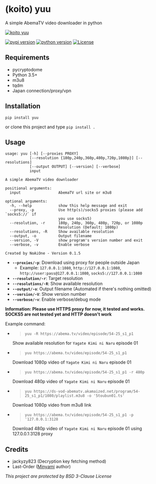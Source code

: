 # (koito) yuu 
A simple AbemaTV video downloader in python

[![koito yuu](https://p.n4o.xyz/i/fzpt7mt.jpg)](https://anilist.co/character/123528/Yuu-Koito)

[![pypi version](https://img.shields.io/pypi/v/yuu.svg?style=for-the-badge)](https://pypi.org/project/yuu/) [![python version](https://img.shields.io/pypi/pyversions/yuu.svg?style=for-the-badge)](#) [![License](https://img.shields.io/github/license/noaione/yuu.svg?style=for-the-badge)](https://github.com/noaione/yuu/blob/master/LICENSE)

## Requirements
- pycryptodome
- Python 3.5+
- m3u8
- tqdm
- Japan connection/proxy/vpn

## Installation
`pip install yuu`

or clone this project and type `pip install .`

## Usage
```
usage: yuu [-h] [--proxies PROXY]
           [--resolution {180p,240p,360p,480p,720p,1080p}] [--resolutions]
           [--output OUTPUT] [--version] [--verbose]
           input

A simple AbemaTV video downloader

positional arguments:
  input                 AbemaTV url site or m3u8

optional arguments:
  -h, --help            show this help message and exit
  --proxy, -p           Use http(s)/socks5 proxies (please add `socks5://` if
                        you use socks5)
  --resolution, -r      180p, 240p, 360p, 480p, 720p, or 1080p
                        Resolution (Default: 1080p)
  --resolutions, -R     Show available resolution
  --output, -o          Output filename
  --version, -V         show program's version number and exit
  --verbose, -v         Enable verbose

Created by NoAiOne - Version 0.1.5
```

- **`--proxies/-p`**: Download using proxy for people outside Japan
    - Example: `127.0.0.1:1080`, `http://127.0.0.1:1080`, `http://user:pass@127.0.0.1:1080`, `socks5://127.0.0.1:1080`
- **`--resolution/-r`**: Target resolution
- **`--resolutions/-R`**: Show available resolution
- **`--output/-o`**: Output filename (Automated if there's nothing omitted)
- **`--version/-V`**: Show version number
- **`--verbose/-v`**: Enable verbose/debug mode

**Information: Please use HTTPS proxy for now, it tested and works. SOCKS5 are not tested yet and HTTP doesn't work**

Example command: 
- >`yuu -R https://abema.tv/video/episode/54-25_s1_p1`

    Show available resolution for `Yagate Kimi ni Naru` episode 01
- >`yuu https://abema.tv/video/episode/54-25_s1_p1`

    Download 1080p video of `Yagate Kimi ni Naru` episode 01
- >`yuu https://abema.tv/video/episode/54-25_s1_p1 -r 480p`

    Download 480p video of `Yagate Kimi ni Naru` episode 01
- >`yuu https://ds-vod-abematv.akamaized.net/program/54-25_s1_p1/1080/playlist.m3u8 -o '5toubun01.ts'`

    Download 1080p video from m3u8 link
- >`yuu https://abema.tv/video/episode/54-25_s1_p1 -p '127.0.0.1:3128`

    Download 480p video of `Yagate Kimi ni Naru` episode 01 using 127.0.0.1:3128 proxy

## Credits
- jackyzy823 (Decryption key fetching method)
- Last-Order ([Minyami](https://github.com/Last-Order/Minyami) author)

*This project are protected by BSD 3-Clause License*
